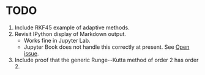 # TODO

1. Include RKF45 example of adaptive methods.
1. Revisit IPython display of Markdown output.
	- Works fine in Jupyter Lab.
	- Jupyter Book does not handle this correctly at present. See [Open issue](https://github.com/executablebooks/jupyter-book/issues/1771).
1. Include proof that the generic Runge--Kutta method of order 2 has order 2.
